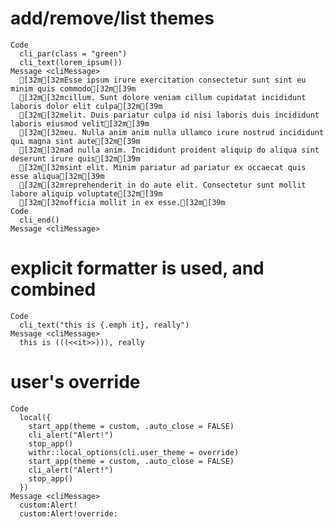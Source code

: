 # add/remove/list themes

    Code
      cli_par(class = "green")
      cli_text(lorem_ipsum())
    Message <cliMessage>
      [32m[32mEsse ipsum irure exercitation consectetur sunt sint eu minim quis commodo[32m[39m
      [32m[32mcillum. Sunt dolore veniam cillum cupidatat incididunt laboris dolor elit culpa[32m[39m
      [32m[32melit. Duis pariatur culpa id nisi laboris duis incididunt laboris eiusmod velit[32m[39m
      [32m[32meu. Nulla anim anim nulla ullamco irure nostrud incididunt qui magna sint aute[32m[39m
      [32m[32mad nulla anim. Incididunt proident aliquip do aliqua sint deserunt irure quis[32m[39m
      [32m[32msint elit. Minim pariatur ad pariatur ex occaecat quis esse aliqua[32m[39m
      [32m[32mreprehenderit in do aute elit. Consectetur sunt mollit labore aliquip voluptate[32m[39m
      [32m[32mofficia mollit in ex esse.[32m[39m
    Code
      cli_end()
    Message <cliMessage>
      

# explicit formatter is used, and combined

    Code
      cli_text("this is {.emph it}, really")
    Message <cliMessage>
      this is (((<<it>>))), really

# user's override

    Code
      local({
        start_app(theme = custom, .auto_close = FALSE)
        cli_alert("Alert!")
        stop_app()
        withr::local_options(cli.user_theme = override)
        start_app(theme = custom, .auto_close = FALSE)
        cli_alert("Alert!")
        stop_app()
      })
    Message <cliMessage>
      custom:Alert!
      custom:Alert!override:

